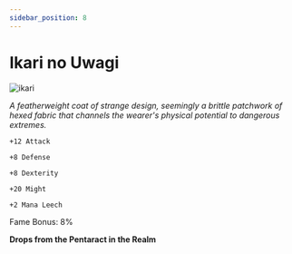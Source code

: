 ```yaml
---
sidebar_position: 8
---
```


# Ikari no Uwagi

![ikari](https://vwiki.valorserver.com/api/item/picture/ikari%20no%20uwagi)

<i>A featherweight coat of strange design, seemingly a brittle patchwork of hexed fabric that channels the wearer's physical potential to dangerous extremes.</i>

    +12 Attack
    
    +8 Defense
    
    +8 Dexterity
    
    +20 Might
    
    +2 Mana Leech
    
Fame Bonus: 8%

**Drops from the Pentaract in the Realm**

